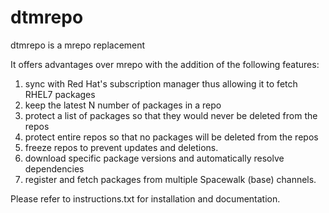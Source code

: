 dtmrepo
=======

dtmrepo is a mrepo replacement

It offers advantages over mrepo with the addition of the following features:

1. sync with Red Hat's subscription manager thus allowing it to fetch RHEL7 packages
2. keep the latest N number of packages in a repo
3. protect a list of packages so that they would never be deleted from the repos
4. protect entire repos so that no packages will be deleted from the repos
5. freeze repos to prevent updates and deletions.
6. download specific package versions and automatically resolve dependencies
7. register and fetch packages from multiple Spacewalk (base) channels.

Please refer to instructions.txt for installation and documentation.
